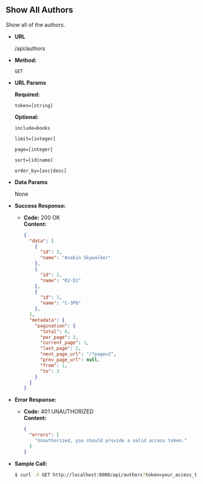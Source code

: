 **Show All Authors**
----
Show all of the authors.

* **URL**

  /api/authors

* **Method:**
    
  `GET`
  
*  **URL Params**

   **Required:**
 
   `token=[string]`

   **Optional:**
 
   `include=books`

   `limit=[integer]`

   `page=[integer]`

   `sort=[id|name]`

   `order_by=[asc|desc]`

* **Data Params**

  None

* **Success Response:**
  
  * **Code:** 200 OK <br />
    **Content:** <br />

    ``` json
    {
      "data": [
        {
          "id": 3,
          "name": "Anakin Skywalker"
        },
        {
          "id": 2,
          "name": "R2-D2"
        },
        {
          "id": 1,
          "name": "C-3PO"
        },
      ],
      "metadata": {
        "pagination": {
          "total": 6,
          "per_page": 3,
          "current_page": 1,
          "last_page": 2,
          "next_page_url": "/?page=2",
          "prev_page_url": null,
          "from": 1,
          "to": 3
        }
      }
    }
    ```
 
* **Error Response:**

  * **Code:** 401 UNAUTHORIZED <br />
    **Content:** <br />

    ``` json
    {
      "errors": [
        "Unauthorized, you should provide a valid access token."
      ]
    }
    ```

* **Sample Call:**

  ``` bash
  $ curl -X GET http://localhost:8000/api/authors?token=your_access_token
  ```
